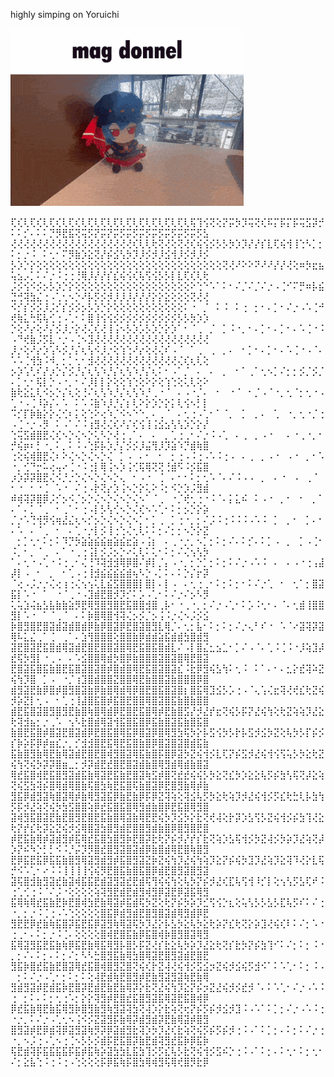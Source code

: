 highly simping on Yoruichi

![fumo gif](https://raw.githubusercontent.com/shinoaaa/nigabil/main/tenor.gif)

⢏⢎⢇⢏⢎⢇⢏⢎⢇⢏⢎⢇⢏⢇⢏⢇⢏⢇⢏⢇⢏⢇⢏⢇⢏⢇⢏⢇⢯⢹⢪⢝⢕⡝⡭⡳⡹⢭⢝⢎⠯⡍⡯⡍⡯⢭⣫⡽⡚⠅⠅⡊⠄⠅⠅⡙⡻⣟⣯⢝⢭⡫⡝⡭⡝⡭⡫⡭⡫⡭⡫⡭⡫⡭⡫⡭⡫⡭⡫⣣
⢜⢜⢜⢜⢜⢜⢜⢜⢜⢜⢜⢜⢜⢜⢜⢜⢜⢜⢜⢎⢇⢇⢗⢝⢜⢕⢝⢜⢎⢮⢪⡪⡣⡣⡳⡱⡹⡜⡜⡎⣇⢏⢮⢺⢸⢑⠣⡁⡂⠅⡂⡐⠨⠀⠅⢂⠂⠍⡻⣷⡱⣕⢝⡜⡮⣪⢣⡳⡹⡸⡪⡺⡸⣪⢺⡸⡪⡺⡸⡪
⡣⡱⡑⡕⢕⢕⢕⢕⢕⢕⢕⢕⢕⢕⢕⢕⢕⢕⢕⢕⢕⢕⢕⢕⢕⢕⢕⢕⢕⢕⢕⢕⢕⢝⢜⠜⠕⠕⠝⠜⠜⡜⡜⢜⢕⠶⡳⣖⣦⢥⣢⡠⡁⠅⠌⡐⠨⢐⢐⢘⢿⡸⡜⡜⡎⣎⢮⢪⢎⢧⢫⢪⡣⡣⡇⣇⢏⢎⢇⢗
⡨⡪⢪⠪⡪⡢⡣⡱⡑⡕⢕⢕⢕⢕⢕⢕⢕⢕⢕⢕⢕⢕⢕⢕⢕⢕⢕⢕⠕⢑⠑⠡⠁⠅⠂⠌⡈⠌⡈⠌⡐⠠⢈⠊⠍⡛⠶⡧⣮⣙⢚⢽⣳⣌⢐⠠⢁⢂⠢⡑⠜⡧⡫⡪⡺⡸⡸⡸⡜⡜⡜⡕⡕⣕⢕⢕⢕⢝⢜⢜
⠪⡊⡎⡪⡪⡸⡨⡊⡎⡪⡪⡢⡣⡱⡑⡕⢕⢕⢕⢕⢕⢕⢕⢕⢕⢕⢕⠅⠐⠀⡈⠀⠅⠨⠀⠅⢐⠀⡂⠂⠄⡁⠂⠌⡐⠠⠡⢈⠚⢞⢷⣅⢓⢯⢧⢊⢐⠠⢁⠂⠅⣿⢸⢪⢪⡪⡪⡪⡪⡪⡪⡪⡪⡪⡪⡣⡣⡳⡱⡱
⡑⢕⠜⡔⢕⠜⡌⡪⡸⡐⡕⢜⢌⢎⢜⢸⢨⠢⡣⡱⡡⡣⡱⡑⡕⡱⠁⠂⠈⢀⠀⡈⠀⡁⠨⠐⡀⠂⠄⡁⠂⠄⡁⠂⠄⠡⢈⠐⠨⠠⠙⢞⣷⡨⡫⣇⠐⡐⠠⢈⠢⣹⢜⢜⢜⢜⢜⢜⢜⢜⢜⢜⢜⢜⢜⢜⢜⢜⢜⢜
⡸⡐⢕⠜⡔⡱⢡⠣⡪⡘⡌⢆⢣⠪⡸⡐⢕⢱⢑⠜⡔⢕⢜⢌⠎⠠⠈⠀⠁⢀⠀⢀⠀⡀⠄⠀⠂⡁⠂⠄⡁⠂⠄⠡⢈⠐⠠⠈⠄⠡⠡⢈⢺⣳⠨⠺⡀⡂⡁⢂⠂⣺⢜⢜⢜⢜⢜⢜⢜⢜⢜⢜⢜⢜⢜⢌⢎⢆⢇⢕
⡢⡱⢡⢃⠎⡜⡰⡑⡌⡪⡘⡌⢆⢣⠱⡘⡌⢆⢣⠱⡘⡌⢆⠅⠂⠠⠁⡈⠀⠄⠀⠄⠀⡀⠀⠂⠁⢀⠁⢂⠢⡁⠌⡂⡂⡪⡈⡪⡈⠄⡁⢂⠂⢯⡇⡑⠠⠐⡀⠂⠌⡸⡇⡇⡕⢕⢕⢱⢑⢕⠕⡕⢕⢱⢑⢕⢅⢇⢕⠕
⣷⢗⣕⣅⢇⠪⡢⡑⡌⢆⢕⢘⠌⢆⢣⠱⡘⡌⢆⢣⠱⡘⢀⠐⠈⠀⠄⠠⠐⡈⠄⠀⠂⠀⠐⠈⠀⠂⡈⠠⠈⠐⡀⢂⠈⡂⢂⠐⠠⢁⠐⠠⢈⠸⡵⡌⠄⠡⠀⠅⠡⠨⣷⠱⡸⡘⡌⡆⢇⠕⡕⡱⡑⡕⡅⢇⢪⠢⡃⡇
⠩⡊⡏⡷⣷⡕⡕⢌⢊⠆⡅⢕⢑⠕⢔⠱⡈⠪⠢⠑⠑⡀⠄⢀⠈⠀⠄⢂⢐⠠⢁⠂⠁⠈⡀⠀⡁⠀⡀⠄⠀⢁⠀⠐⡀⢂⠐⡈⢐⠠⢈⠐⡐⠠⡻⠀⠅⠠⠁⠌⠨⢰⣻⢜⢌⢎⠜⡌⢎⢪⢸⢨⣪⣢⢣⢣⡱⡑⡕⡜
⢑⢭⣫⣾⣿⣟⢌⢎⠢⡑⢌⠢⡑⢅⠣⡑⢜⢐⢀⠁⠄⠀⠄⠀⡀⢁⢐⢀⠂⠌⡐⠨⠠⢁⠀⠄⢀⠀⡀⠠⠐⠀⠀⠄⠐⢀⠐⡀⠂⡚⢮⡶⠆⡃⠐⡀⠅⡀⠅⠨⠠⢑⡯⡧⡱⡘⡌⡪⡪⡸⣬⢻⡸⡹⣵⠱⡙⣾⢷⣿
⢐⢕⢮⢾⣿⣟⢌⠆⠕⢌⠢⡑⢌⠢⡑⢌⠀⡁⠠⠀⠄⠂⠀⠂⠀⡂⢐⠠⠨⢐⠠⠡⠨⢐⠠⠀⠄⢀⠀⡀⠠⠐⠀⠠⠐⠀⡀⠂⠡⠐⡀⢊⠙⡒⠥⢔⢤⠔⢈⠐⠨⢐⡇⢿⢨⠢⡱⢨⢊⢯⢿⢝⢝⢘⣾⠫⠨⡪⣯⣿
⡰⡱⡽⡽⣿⣟⢌⠪⡘⡐⡑⢌⠢⡑⢌⠢⡑⢄⠀⠂⠠⠐⠀⢈⠀⠄⠂⠂⠅⡂⢂⠡⠈⠄⠌⠨⠠⠠⠀⡀⠀⠄⠐⠀⠠⠀⢀⠈⠀⠂⠐⠀⠂⠐⢈⠀⠡⠐⠀⠌⢐⠠⡗⢝⡔⡱⢨⠢⡑⡕⢅⠕⠨⡂⠪⡑⡱⡨⣻⣾
⠾⢾⢽⡽⣿⡿⡨⡊⡢⠪⡈⡢⡑⢌⠢⡑⢌⠢⡑⢌⠢⠁⠈⢀⠀⠐⡈⢞⢂⢐⠐⠨⠈⠄⡅⣅⠮⠀⠅⠠⠐⠀⡀⠂⠀⠂⠀⡀⠁⠄⠁⠄⡁⠈⢀⠀⠂⢀⠁⠂⢐⠠⡇⡣⢣⢊⠢⡑⢌⢎⠢⠡⢁⠂⠅⡂⡢⡑⡕⡵
⡈⡐⠡⢙⢺⡻⢪⢶⣜⣌⢆⠢⡊⡢⡑⢌⠢⡑⢌⠢⡁⠂⡁⢀⠀⡁⢐⠐⡀⡂⠌⡨⠨⢐⠨⠨⠨⠠⠡⠨⠀⡁⠀⡀⠂⠀⡁⠄⠂⠄⠡⠀⠄⠈⢀⠀⠂⠀⠄⢁⠐⡐⡇⡪⢸⢐⢑⢌⢂⢇⠅⠅⡂⠌⡂⡂⠢⡑⡕⣝
⠀⡂⡁⢂⠂⠅⡂⠅⠹⡙⡳⣵⣵⣮⣮⣶⣵⣮⣖⣵⠠⢨⡆⠀⠄⢀⠐⡐⡀⠢⡁⡂⠅⡂⠌⠄⠅⡊⠄⠅⡁⠠⠀⡀⠀⡁⠠⢈⠂⠨⡀⠂⡀⠈⢀⠀⠄⠁⠐⢀⢐⢨⡇⡪⡨⡢⡑⠔⢅⢇⠅⢅⠂⠅⡂⠌⢌⢢⢣⡳
⠁⠄⢂⠐⠠⢁⠐⠨⢐⢀⠂⢌⢘⠹⢽⣺⣺⢿⡿⣿⠌⡾⡇⡈⡄⠠⠐⡀⡂⡑⡁⡂⠅⡂⠅⠌⡐⠠⠡⠨⠀⠄⠀⠄⠠⠐⢐⢠⣼⡼⡇⠠⠀⠂⠀⡀⠀⠂⢁⠠⢐⢸⣺⣮⣮⣮⣮⣾⢦⠣⡑⠠⡁⠅⠄⠅⡑⡌⡖⡽
⠈⢔⠠⡨⡐⡐⢌⢔⢰⢐⢌⢢⢢⢅⣇⣮⣫⣿⣿⣿⡇⣿⡇⠄⡇⠠⠀⠄⢂⢐⢀⠂⠅⡂⠅⡂⠂⠅⠌⡐⢁⠀⠂⠀⢂⠁⡂⣿⣽⣯⡇⠡⠐⠀⠁⠀⠐⠈⢀⠐⠠⣹⣾⣟⣿⡺⡹⡊⠅⡡⠠⢁⠂⠅⠌⡐⠌⡢⠣⡻
⢅⢥⣱⢬⣦⣣⣧⣷⣷⣵⡻⣟⢿⣻⣿⣻⣿⣟⣯⣿⣿⣺⣿⢀⡧⠂⠐⢀⠐⡀⡂⠌⡐⠠⢁⠂⠅⡡⠨⢂⠂⠄⠈⠄⢂⣾⢸⣿⣿⣻⡇⠡⠐⠀⠁⠈⢀⠈⠀⠄⠅⡷⣿⢿⣿⢺⢽⢌⡢⡪⡈⡢⢨⠨⡐⢌⠢⡨⡪⣪
⡷⣿⣻⣿⣟⣿⣽⣾⣽⣾⣿⣾⡿⣷⡿⣿⣽⡿⣟⣿⣽⣿⣻⣇⢿⡈⠄⢂⡂⣧⠂⠅⡂⠅⡂⠌⡐⢄⠃⠎⠐⠀⠡⠈⠔⣽⢽⡽⣽⢿⠧⣅⣌⢀⠁⢈⠀⢀⠁⠄⣱⢻⣿⣿⣿⢕⣿⣿⣷⡿⣾⣾⣵⣯⣾⣾⣳⣿⣾⣻
⣽⣟⣿⣽⣟⣯⣿⣾⢿⣽⣾⣟⣿⣟⣿⣿⣽⣿⢿⣟⣯⣿⣯⣿⣾⣇⠌⠠⡇⣿⣌⣂⣢⣁⠂⡁⠌⠠⠈⠄⢁⠨⢈⠨⠐⡸⢵⣹⡼⣞⢯⡳⣻⡇⠐⢀⠠⠀⠄⠡⣪⣿⣿⢿⣾⡳⣿⡿⣷⣿⣿⣿⣽⣿⣽⣿⢿⣟⣿⣽
⣟⣿⣽⣯⣿⣯⣷⣿⣟⣯⣿⣽⣿⣽⣿⡾⣿⣾⣿⢿⣟⣯⣿⣽⣿⣽⣎⠨⣗⡿⣻⢮⣣⢳⠅⢂⠨⠀⠅⠁⠄⠂⠄⣂⡕⣞⢽⠵⣝⢮⢳⡹⣿⠀⡁⠠⠀⠐⡈⢰⣹⣿⣾⣿⣿⣝⣿⣿⢿⣟⣷⣿⣿⣽⣷⣿⣿⣿⡿⣿
⣾⣻⣽⣟⣷⡿⣿⡾⣿⣻⣿⣽⣷⡿⣷⣿⢿⣾⢿⡿⣿⣟⣿⣯⣿⣽⣿⡆⣿⣯⢿⣹⣪⡣⡡⢐⠠⠈⢄⢡⢌⣖⢽⢜⢞⣎⢗⣝⢮⡺⡵⣝⡇⢂⠠⠀⠂⢁⢐⢸⣼⣿⣯⣿⡾⣯⣿⣟⣿⣿⢿⣿⣽⣿⣯⣷⣿⣷⣿⣿
⣾⣟⣯⣿⣽⣿⣻⣿⣻⣟⣷⣿⢷⣿⢿⣾⡿⣟⣿⣟⣯⣿⢿⡾⣟⣷⣿⣫⡜⡺⣜⡞⣖⢝⢮⡣⡯⡝⣜⢮⢳⢕⢗⣝⢵⢵⡹⣜⣕⢗⢽⣺⣦⡂⡐⢀⠡⠀⢢⠣⣗⣿⣾⢿⣽⢺⣯⣿⣯⣿⡿⣯⣷⣿⣽⣯⣷⣿⣯⣿
⣷⣿⣟⣯⣿⡾⣿⣽⣟⣿⣽⣾⡿⣟⣿⣯⣿⢿⣯⡿⣿⣽⡿⣿⢿⣻⣳⢯⡳⡕⡧⣫⢪⡳⡣⡗⡧⣫⡺⣪⡳⣝⢕⢧⡳⡣⡏⡮⡪⡎⡷⡵⡯⡿⡾⣶⣎⡐⡀⡊⣺⣺⣿⣟⣯⢿⣟⣯⣿⣷⣿⡿⣿⣽⣿⣽⣿⣾⣯⣷
⣯⣷⣿⣻⣷⢿⣟⣷⢿⣽⣾⣟⣿⣟⣿⢾⣻⣿⣽⢿⣯⣷⣿⡯⣿⡿⣽⡳⣝⢮⢺⡪⣇⢏⡝⡮⣫⡺⣜⢮⢺⢪⢫⢥⡣⡳⣕⢗⣝⢮⢳⢝⢮⡳⡽⡽⣿⣶⣀⡂⡺⡽⣾⣟⣞⣿⣟⣿⣽⣾⣷⣿⢿⣻⣾⢿⣾⣷⣿⣽
⢿⣞⣯⣿⢾⣟⣯⣿⣻⣽⣾⣯⣷⢿⣽⣟⣯⣷⣟⣿⣽⢷⣫⡾⣿⢝⣞⣞⢮⢮⡣⡳⣕⢝⣎⡳⡱⣕⣕⢧⡫⡮⣳⢣⢯⢝⡼⣕⢵⢝⢮⣫⣳⢽⡮⣿⢿⣾⢿⣿⣷⢯⣿⣳⢷⣟⣯⣿⢯⣷⣿⣽⡿⣟⣿⣻⣷⢿⡾⣷
⣻⣯⡿⣾⣻⣽⢷⣿⣽⢿⡾⣷⢿⣻⣽⣯⡿⣷⣟⣷⡿⡯⡿⣝⢽⢵⢕⢽⣪⢧⡫⡳⣕⢗⢵⡹⡺⣜⢮⢺⡪⡫⣎⢗⣓⢇⡧⣳⢳⡫⡯⡺⣜⢵⢝⢮⡳⣳⣫⣿⣿⢵⡿⣞⣯⣿⣯⣿⢿⣻⣾⣷⣿⡿⣟⣯⣿⢿⣻⣿
⣽⢾⣻⣯⣿⣽⣟⣷⣟⣿⣻⣟⣿⣟⣯⣷⣿⢿⣽⣷⢿⣟⣟⢮⡳⡹⣪⡳⡕⣗⢝⢞⢼⢕⡗⡽⡱⣣⢫⡣⣝⢮⢺⡪⡮⣳⢹⢜⣕⢗⡝⡞⣎⢗⡽⣕⣝⢮⡺⣪⢿⣿⣽⣳⣿⣻⣾⣟⣿⣿⣻⣾⣷⣿⡿⣿⣻⣿⣟⣿
⡾⣟⣯⣷⢿⡾⣽⣾⣻⡾⣯⢿⣞⣯⣿⣳⣿⣻⡷⣟⣿⡽⣗⢗⡝⡮⡺⡜⡞⡎⣗⢝⢵⡱⣣⢯⢺⡪⡳⣝⢼⡪⡳⡵⡹⣜⢵⢝⡼⡱⡝⠮⠳⡑⡃⡃⠪⠨⡘⡬⡹⡻⣿⣞⣿⣻⣽⣿⣽⣾⡿⣷⣿⣾⢿⣟⣿⢷⣿⣻
⣟⡿⣯⣟⣯⡿⣯⣯⣷⣿⣻⢿⣽⣻⣾⣻⡾⣯⣿⣻⣽⣝⡷⣝⢮⢳⡹⣜⢮⢳⢵⡹⣕⡝⡮⢮⡳⣹⡹⣜⢵⡹⣕⢽⠹⢜⡕⣇⢯⡚⠪⠡⢁⠂⠔⠨⠨⢸⢸⢸⢸⢪⢮⡻⣟⣿⣯⣷⣿⣯⣿⡿⣾⣟⣿⣻⣽⣿⣻⣽
⣽⢯⣿⣺⣷⣻⣽⣞⣷⣽⢾⣯⣯⣟⣾⣽⣻⣽⣞⣟⣾⢯⢻⢮⢮⢳⢕⢧⡳⡝⡮⡺⣜⢎⣏⢧⢫⢺⠸⡊⡇⢕⢢⢣⡫⣣⢏⠞⠨⢐⢁⢊⢐⠨⠈⠌⡨⠐⢕⢕⢕⢕⢵⢽⣻⣟⣾⣟⣾⣻⢾⣻⡿⣽⣟⡿⣽⣯⢿⣻
⣯⢿⢷⢿⣞⣯⣷⣟⡷⣟⣿⢾⣳⣟⣷⢿⣽⡾⣯⣾⢯⡳⣝⢕⢗⡝⡮⡳⡵⡹⣊⢫⢪⡑⣆⢕⢥⢣⡣⡣⣣⡣⣏⢧⡫⠎⠅⠌⢐⠐⡀⡂⡐⠨⢈⢐⠠⠡⢑⢕⢕⢕⢕⣿⣯⡿⣾⣻⣾⣟⣿⣻⣿⣽⣾⢿⣻⣾⡿⣟
⣻⣟⣟⡿⣞⣷⢷⣯⣿⡽⣯⣟⣯⡿⣽⣻⢷⢿⣽⢯⡳⡹⣜⡕⡧⣣⡳⣕⢧⡳⣕⢗⡵⡝⣎⢗⢝⡕⡵⣹⢜⢮⢎⠇⠅⠌⡂⠡⠐⢐⢀⠂⠄⠅⡂⡐⠨⢈⠄⢕⢕⢕⢕⣿⢾⣟⣿⣯⣷⡿⣯⣿⢾⡷⣿⣻⣿⣽⢿⣻
⣯⢿⣽⣻⣯⣟⣯⣷⢷⡿⣯⣟⣷⢿⣯⢿⣻⡧⣿⡣⡯⣝⢜⡎⣗⣕⢧⡳⡵⡹⣜⣕⢗⢝⡎⣗⡳⡝⡮⣳⢹⠊⠅⠌⡂⠅⡂⠨⠐⡀⡂⠌⠄⠅⡂⠄⠅⡂⠌⡂⠣⠣⣓⣿⣻⣯⣷⢿⣳⣿⢿⣽⣟⣿⣻⣽⣾⣟⣿⣟
⣻⣯⡷⣿⣞⣯⣷⣟⣿⣽⢿⣞⣯⣿⢾⣿⣻⣝⣿⢝⢮⢎⡗⣝⢼⢜⢮⢺⡪⣫⣪⡲⣝⢮⡺⣪⢮⡫⣺⠪⠁⠅⠡⢁⠂⠅⡂⠨⠠⠀⡂⠅⠌⡐⠠⢁⠂⡂⠅⡂⠅⢕⢼⣟⣾⢷⣟⣿⣻⡾⣟⣷⣻⣽⣻⣽⢷⣟⣷⢿
⣻⣾⣻⣽⡾⣟⣾⣯⡷⣟⣿⡽⣟⣾⣟⣷⣟⣷⢿⡽⡕⣗⢝⣜⢮⢳⡹⣕⡝⡮⡲⣝⣜⢮⡺⡪⣞⡺⠈⠄⠅⠡⢁⠂⠌⡐⠠⠡⠨⢐⠀⡂⠅⠄⠅⡂⢂⢐⠡⡂⡕⡕⢽⣻⡾⣟⣿⣞⣯⣿⣻⣽⣯⢿⣽⣟⣯⣿⢾⡿
⡿⣞⣯⣷⢿⣟⣷⣯⢿⣻⡷⣿⣻⣷⣻⢷⣻⣽⢽⣳⢝⢼⡱⡕⣗⢵⢝⢖⡝⡮⡫⡮⡺⣪⡺⣹⠨⠠⠡⠁⠅⡁⡂⠌⡐⠠⠡⠨⢐⠐⡐⡀⠅⠌⡐⠠⢁⢂⠢⢨⠪⡪⣝⣽⣻⡯⣷⢿⡽⣾⣻⣾⡽⣟⣷⢿⣽⡾⣿⣻
⣿⣻⣽⡾⣟⡿⣾⢽⡿⣽⣻⣽⢷⡻⡽⡿⣽⣾⣻⣗⢽⡱⡳⡹⣜⢎⣗⢵⢝⢮⡫⡮⡫⡮⡺⢐⠨⠠⠁⠅⡁⡂⠄⠅⡂⠅⠌⡐⢐⠐⡀⠢⡨⢐⠠⢁⠢⢐⢈⠢⡣⡣⡪⣾⡯⣟⣯⣿⡽⣷⣟⣾⢽⣻⣞⣯⡷⡿⣯⡷
⢯⣟⣾⢽⡯⣯⣯⣯⣯⡯⣯⡾⣯⢷⡵⣽⣳⣳⣇⣯⣳⢹⡪⡫⣎⢧⡣⣗⢝⢮⢺⡪⣫⠮⡑⢐⠨⠠⠁⠅⡂⠄⠅⢂⠂⠅⡂⢂⠂⠌⡂⣕⣧⢑⠨⢐⠨⢐⠠⢑⢕⢕⢕⡯⡿⣯⢷⡯⣿⣳⢿⢾⣻⢯⢿⢞⣿⡻⣗⡿

<!--
**shinoaaa/shinoaaa** is a ✨ _special_ ✨ repository because its `README.md` (this file) appears on your GitHub profile.

Here are some ideas to get you started:

- 🔭 I’m currently working on ...
- 🌱 I’m currently learning ...
- 👯 I’m looking to collaborate on ...
- 🤔 I’m looking for help with ...
- 💬 Ask me about ...
- 📫 How to reach me: ...
- 😄 Pronouns: ...
- ⚡ Fun fact: ...
-->
